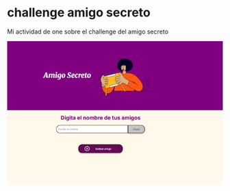# challenge amigo secreto

Mi actividad de one sobre el challenge del amigo secreto 

![alt text](./assets/image.png)